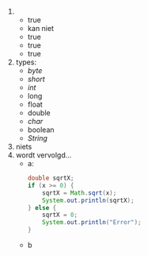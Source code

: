 1. 
	* true
	* kan niet
	* true
	* true
	* true
2. types: 
	* *byte*
	* *short*
	* *int*
	* long
	* float
	* double
	* *char*
	* boolean
	* *String*
3. niets
4. wordt vervolgd...
	* a:
		```Java
		double sqrtX;
		if (x >= 0) {
			sqrtX = Math.sqrt(x);
			System.out.println(sqrtX);
		} else {
			sqrtX = 0;
			System.out.println("Error");
		}
		```
	* b